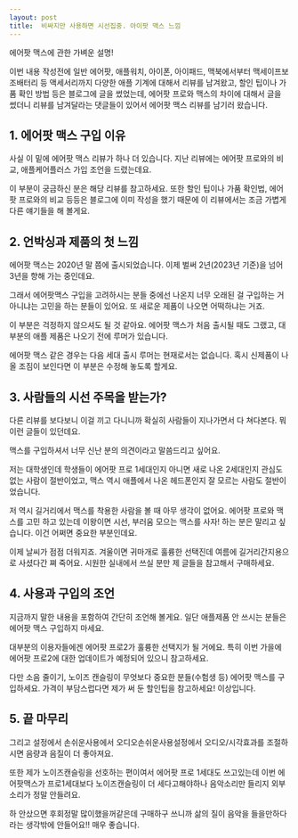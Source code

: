 ```yaml
---
layout: post
title:  비싸지만 사용하면 시선집중. 아이팟 맥스 느낌
---
```


에어팟 맥스에 관한 가벼운 설명!

이번 내용 작성전에 일반 에어팟, 애플워치, 아이폰, 아이패드, 맥북에서부터 맥세이프보조배터리 등 액세서리까지 다양한 애플 기계에 대해서 리뷰를 남겨왔고, 할인 팁이나 가품 확인 방법 등은 블로그에 글을 썼었는데, 에어팟 프로와 맥스의 차이에 대해서 글을 썼더니 리뷰를 남겨달라는 댓글들이 있어서 에어팟 맥스 리뷰를 남기러 왔습니다. 




<h2>1. 에어팟 맥스 구입 이유</h2>
사실 이 밑에 에어팟 맥스 리뷰가 하나 더 있습니다. 지난 리뷰에는 에어팟 프로와의 비교, 애플케어플러스 가입 조언을 드렸는데요. 

이 부분이 궁금하신 분은 해당 리뷰를 참고하세요. 
또한 할인 팁이나 가품 확인법, 에어팟 프로와의 비교 등등은 블로그에 이미 작성을 했기 때문에 이 리뷰에서는 조금 가볍게 다른 얘기들을 해 볼게요.



<h2>2. 언박싱과 제품의 첫 느낌</h2>
에어팟 맥스는 2020년 말 쯤에 출시되었습니다. 
이제 벌써 2년(2023년 기준)을 넘어 3년을 향해 가는 중인데요. 

그래서 에어팟맥스 구입을 고려하시는 분들 중에선 나온지 너무 오래된 걸 구입하는 거 아니냐는 고민을 하는 분들이 있어요. 
또 새로운 제품이 나오면 어떡하냐는 거죠. 

이 부분은 걱정하지 않으셔도 될 것 같아요. 에어팟 맥스가 처음 출시될 때도 그랬고, 대부분의 애플 제품은 나오기 전에 루머가 있습니다. 

에어팟 맥스 같은 경우는 다음 세대 출시 루머는 현재로서는 없습니다. 
혹시 신제품이 나올 조짐이 보인다면 이 부분은 수정해 놓도록 할게요.



<h2>3. 사람들의 시선 주목을 받는가?</h2>
다른 리뷰를 보다보니 이걸 끼고 다니니까 확실히 사람들이 지나가면서 다 쳐다본다. 뭐 이런 글들이 있던데요. 

맥스를 구입하셔서 너무 신난 분의 의견이라고 말씀드리고 싶어요. 

저는 대학생인데 학생들이 에어팟 프로 1세대인지 아니면 새로 나온 2세대인지 관심도 없는 사람이 절반이었고, 맥스 역시 애플에서 나온 헤드폰인지 잘 모르는 사람도 절반이었습니다. 

저 역시 길거리에서 맥스를 착용한 사람을 볼 때 아무 생각이 없어요. 
에어팟 프로와 맥스를 고민 하고 있는데 이왕이면 시선, 부러움 모으는 맥스를 사자!
하는 분은 말리고 싶습니다. 이건 어쩌면 중요한 부분인데요. 

이제 날씨가 점점 더워지죠. 
겨울이면 귀마개로 훌륭한 선택진데 여름에 길거리간지용으로 사셨다간 쪄 죽어요. 
시원한 실내에서 쓰실 분만 제 글들을 참고해서 구매하세요.



<h2>4. 사용과 구입의 조언</h2>
지금까지 말한 내용을 포함하여 간단히 조언해 볼게요.
일단 애플제품 안 쓰시는 분들은 에어팟 맥스 구입하지 마세요.

대부분의 이용자들에겐 에어팟 프로2가 훌륭한 선택지가 될 거에요.
특히 이번 가을에 에어팟 프로2에 대한 업데이트가 예정되어 있으니 참고하세요.

다만 소음 줄이기, 노이즈 캔슬링이 무엇보다 중요한 분들(수험생 등) 에어팟 맥스를 구입하세요.
가격이 부담스럽다면 제가 써 둔 할인팁을 참고하세요! 이상입니다.



<h2>5. 끝 마무리</h2>
그리고 설정에서 손쉬운사용에서 오디오손쉬운사용설정에서 오디오/시각효과를 조절하시면 음량과 음질이 더
좋아져요.

또한 제가 노이즈캔슬링을 선호하는 편이여서 에어팟 프로 1세대도 쓰고있는데 이번 에어팟맥스가 프로1세대보다 노이즈캔슬링이 더 세다고해야하나 음악소리만 들리지 외부소리가 정말 안들려요.

하 안샀으면 후회정말 많이했을꺼같은데 구매하구 쓰니까 삶의 질이 음악을 들을만하다라는 생각밖에 안들어요!! 매우 좋습니다.